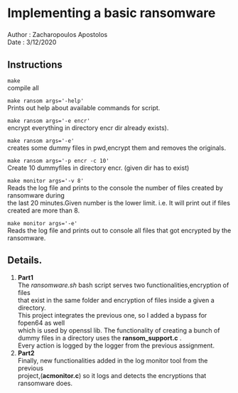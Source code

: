 # Implementing a basic ransomware
###  
Author : Zacharopoulos Apostolos  
Date   : 3/12/2020
##  Instructions    
```make```  
compile all

```make ransom args='-help'```            
Prints out help about available commands for script.

```make ransom args='-e encr'```           
encrypt everything in directory encr  dir already exists).

```make ransom args='-e'```  
creates some dummy files in pwd,encrypt them  and removes the originals.

```make ransom args='-p encr -c 10'  ```<br>
Create 10 dummyfiles in directory encr. (given dir has to exist)

```make monitor args='-v 8'``` <br>
Reads the log file and prints to the console  the number of files created by ransomware during  
the last 20 minutes.Given number is the lower limit. i.e. It will print out if files created are more than 8.

```make monitor args='-e'```  
Reads the log file and prints out to console all files that got encrypted by the ransomware.    
## Details.
1. **Part1**  
The _ransomware.sh_ bash script serves two functionalities,encryption of files  
that exist in the same folder and encryption of files inside a given a directory.  
This project integrates the previous one, so I added a bypass for fopen64 as well  
which is used by openssl lib. The functionality of creating a bunch of dummy files in a directory uses the **ransom_support.c** .  
Every action is logged by the logger from the previous assignment.  
2. **Part2**  
Finally, new functionalities added in the log monitor tool from the previous  
project,(**acmonitor.c**) so it logs and detects the encryptions that ransomware does.
